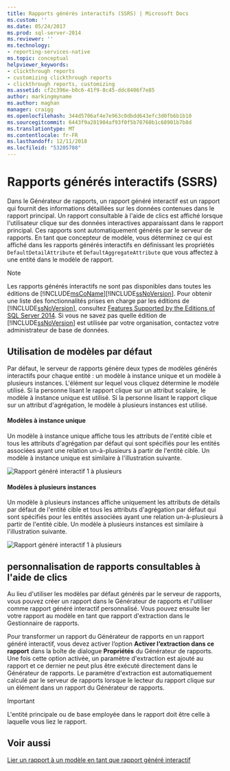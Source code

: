 ```yaml
---
title: Rapports générés interactifs (SSRS) | Microsoft Docs
ms.custom: ''
ms.date: 05/24/2017
ms.prod: sql-server-2014
ms.reviewer: ''
ms.technology:
- reporting-services-native
ms.topic: conceptual
helpviewer_keywords:
- clickthrough reports
- customizing clickthrough reports
- clickthrough reports, customizing
ms.assetid: cf2c396e-b0c6-41f9-8c45-ddc8406f7e85
author: markingmyname
ms.author: maghan
manager: craigg
ms.openlocfilehash: 344d5706af4e7e963c0dbdd643efc3d0fb6b1b10
ms.sourcegitcommit: 6443f9a281904af93f0f5b78760b1c68901b7b8d
ms.translationtype: MT
ms.contentlocale: fr-FR
ms.lasthandoff: 12/11/2018
ms.locfileid: "53205708"
---
```

# <a name="clickthrough-reports-ssrs"></a>Rapports générés interactifs (SSRS)
  Dans le Générateur de rapports, un rapport généré interactif est un rapport qui fournit des informations détaillées sur les données contenues dans le rapport principal. Un rapport consultable à l'aide de clics est affiché lorsque l'utilisateur clique sur des données interactives apparaissant dans le rapport principal. Ces rapports sont automatiquement générés par le serveur de rapports. En tant que concepteur de modèle, vous déterminez ce qui est affiché dans les rapports générés interactifs en définissant les propriétés `DefaultDetailAttribute` et `DefaultAggregateAttribute` que vous affectez à une entité dans le modèle de rapport.  
  
> [!NOTE]
>  Les rapports générés interactifs ne sont pas disponibles dans toutes les éditions de [!INCLUDE[msCoName](../../includes/msconame-md.md)][!INCLUDE[ssNoVersion](../../../includes/ssnoversion-md.md)]. Pour obtenir une liste des fonctionnalités prises en charge par les éditions de [!INCLUDE[ssNoVersion](../../../includes/ssnoversion-md.md)], consultez [Features Supported by the Editions of SQL Server 2014](../../getting-started/features-supported-by-the-editions-of-sql-server-2014.md). Si vous ne savez pas quelle édition de [!INCLUDE[ssNoVersion](../../../includes/ssnoversion-md.md)] est utilisée par votre organisation, contactez votre administrateur de base de données.  
  
## <a name="using-default-templates"></a>Utilisation de modèles par défaut  
 Par défaut, le serveur de rapports génère deux types de modèles générés interactifs pour chaque entité : un modèle à instance unique et un modèle à plusieurs instances. L'élément sur lequel vous cliquez détermine le modèle utilisé. Si la personne lisant le rapport clique sur un attribut scalaire, le modèle à instance unique est utilisé. Si la personne lisant le rapport clique sur un attribut d'agrégation, le modèle à plusieurs instances est utilisé.  
  
#### <a name="single-instance-templates"></a>Modèles à instance unique  
 Un modèle à instance unique affiche tous les attributs de l'entité cible et tous les attributs d'agrégation par défaut qui sont spécifiés pour les entités associées ayant une relation un-à-plusieurs à partir de l'entité cible. Un modèle à instance unique est similaire à l'illustration suivante.  
  
 ![Rapport généré interactif 1 à plusieurs](../media/manytooneclickthrough.gif "Rapport généré interactif 1 à plusieurs")  
  
#### <a name="multiple-instance-templates"></a>Modèles à plusieurs instances  
 Un modèle à plusieurs instances affiche uniquement les attributs de détails par défaut de l'entité cible et tous les attributs d'agrégation par défaut qui sont spécifiés pour les entités associées ayant une relation un-à-plusieurs à partir de l'entité cible. Un modèle à plusieurs instances est similaire à l'illustration suivante.  
  
 ![Rapport généré interactif 1 à plusieurs](../media/onetomanyclickthrough.gif "Rapport généré interactif 1 à plusieurs")  
  
## <a name="customizing-clickthrough-reports"></a>personnalisation de rapports consultables à l'aide de clics  
 Au lieu d'utiliser les modèles par défaut générés par le serveur de rapports, vous pouvez créer un rapport dans le Générateur de rapports et l'utiliser comme rapport généré interactif personnalisé. Vous pouvez ensuite lier votre rapport au modèle en tant que rapport d'extraction dans le Gestionnaire de rapports.  
  
 Pour transformer un rapport du Générateur de rapports en un rapport généré interactif, vous devez activer l’option **Activer l’extraction dans ce rapport** dans la boîte de dialogue **Propriétés** du Générateur de rapports. Une fois cette option activée, un paramètre d'extraction est ajouté au rapport et ce dernier ne peut plus être exécuté directement dans le Générateur de rapports. Le paramètre d'extraction est automatiquement calculé par le serveur de rapports lorsque le lecteur du rapport clique sur un élément dans un rapport du Générateur de rapports.  
  
> [!IMPORTANT]  
>  L'entité principale ou de base employée dans le rapport doit être celle à laquelle vous liez le rapport.  
  
## <a name="see-also"></a>Voir aussi  
 [Lier un rapport à un modèle en tant que rapport généré interactif](../link-a-report-to-a-model-as-a-clickthrough-report.md)  
  
  
